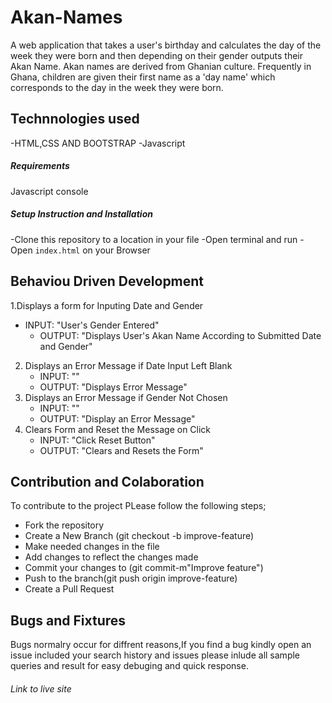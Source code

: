 # Akan-Names
A web application that takes a user's birthday and calculates the day of the week they were born and then depending on their gender outputs their Akan Name. Akan names are derived from Ghanian culture. Frequently in Ghana, children are given their first name as a 'day name' which corresponds to the day in the week they were born. 

## Technnologies used
-HTML,CSS AND BOOTSTRAP
-Javascript

##### Requirements
Javascript console

##### Setup Instruction and Installation
-Clone this repository to a location in your file 
-Open terminal and run 
-Open `index.html` on your Browser

## Behaviou Driven Development 

1.Displays a form for Inputing Date and Gender
 - INPUT: "User's Gender Entered"
   - OUTPUT: "Displays User's Akan Name According to Submitted Date and Gender"
2. Displays an Error Message if Date Input Left Blank
   - INPUT: ""
   - OUTPUT: "Displays Error Message"
3. Displays an Error Message if Gender Not Chosen
   - INPUT: "" 
   - OUTPUT: "Display an Error Message" 
4. Clears Form and Reset the Message on Click
   - INPUT: "Click Reset Button" 
   - OUTPUT: "Clears and Resets the Form"
## Contribution and Colaboration 
 To contribute to the project PLease follow the following steps;
 - Fork the repository
 - Create a New Branch (git checkout -b improve-feature)
 - Make needed changes in the file
 - Add changes to reflect the changes made
 - Commit your changes to (git commit-m"Improve feature")
 - Push to the branch(git push origin improve-feature)
 - Create a Pull Request
 
 ## Bugs and Fixtures
 Bugs normalry occur for diffrent reasons,If you find a bug kindly open an issue included your search history and issues
 please inlude all sample queries and result for easy debuging and quick response.

 ###### Link to live site